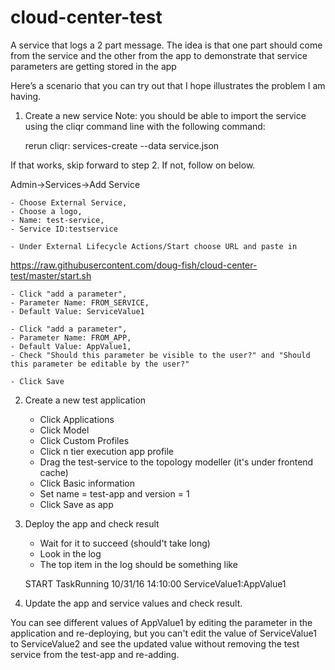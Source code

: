 # cloud-center-test
A service that logs a 2 part message. The idea is that one
part should come from the service and the other from the app
to demonstrate that service parameters are getting stored
in the app

Here’s a scenario that you can try out that I hope illustrates the problem I am having.

1. Create a new service
Note: you should be able to import the service using the cliqr command line with the following command:

    rerun cliqr: services-create --data service.json

If that works, skip forward to step 2. If not, follow on below.

Admin->Services->Add Service

    - Choose External Service, 
    - Choose a logo,
    - Name: test-service,
    - Service ID:testservice

    - Under External Lifecycle Actions/Start choose URL and paste in
https://raw.githubusercontent.com/doug-fish/cloud-center-test/master/start.sh

    - Click "add a parameter",
    - Parameter Name: FROM_SERVICE,
    - Default Value: ServiceValue1

    - Click "add a parameter",
    - Parameter Name: FROM_APP,
    - Default Value: AppValue1,
    - Check "Should this parameter be visible to the user?" and "Should this parameter be editable by the user?"

    - Click Save

2. Create a new test application
    - Click Applications
    - Click Model
    - Click Custom Profiles
    - Click n tier execution app profile
    - Drag the test-service to the topology modeller (it's under frontend cache)
    - Click Basic information
    - Set name = test-app and version = 1
    - Click Save as app

3. Deploy the app and check result
    - Wait for it to succeed (should't take long)
    - Look in the log
    - The top item in the log should be something like

    START TaskRunning 10/31/16 14:10:00 ServiceValue1:AppValue1

4. Update the app and service values and check result.

You can see different values of AppValue1 by editing the parameter in the application and re-deploying, but you can't edit the value of ServiceValue1 to ServiceValue2 and see the updated value without removing the test service from the test-app and re-adding.
